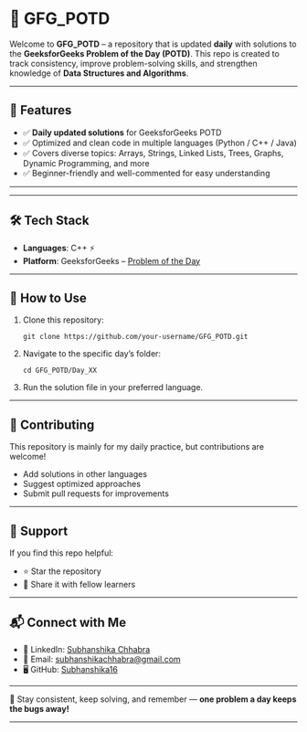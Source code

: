 
# 📘 GFG\_POTD

Welcome to **GFG\_POTD** – a repository that is updated **daily** with solutions to the **GeeksforGeeks Problem of the Day (POTD)**.
This repo is created to track consistency, improve problem-solving skills, and strengthen knowledge of **Data Structures and Algorithms**.

---

## 🚀 Features

* ✅ **Daily updated solutions** for GeeksforGeeks POTD
* ✅ Optimized and clean code in multiple languages (Python / C++ / Java)
* ✅ Covers diverse topics: Arrays, Strings, Linked Lists, Trees, Graphs, Dynamic Programming, and more
* ✅ Beginner-friendly and well-commented for easy understanding

---



---

## 🛠️ Tech Stack

* **Languages**: C++ ⚡ 
* **Platform**: GeeksforGeeks – [Problem of the Day](https://practice.geeksforgeeks.org/problem-of-the-day)

---

## 📌 How to Use

1. Clone this repository:

   ```
   git clone https://github.com/your-username/GFG_POTD.git
   ```
2. Navigate to the specific day’s folder:

   ```
   cd GFG_POTD/Day_XX
   ```
3. Run the solution file in your preferred language.

---

## 🤝 Contributing

This repository is mainly for my daily practice, but contributions are welcome!

* Add solutions in other languages
* Suggest optimized approaches
* Submit pull requests for improvements

---

## 🌟 Support

If you find this repo helpful:

* ⭐ Star the repository
* 🔄 Share it with fellow learners

---

## 📬 Connect with Me

* 💼 LinkedIn: [Subhanshika Chhabra](https://www.linkedin.com/in/subhanshika-chhabra-45a691272/)
* 📧 Email: [subhanshikachhabra@gmail.com](mailto:subhanshikachhabra@gmail.com)
* 🖥️ GitHub: [Subhanshika16](https://github.com/Subhanshika16)

---

📅 Stay consistent, keep solving, and remember — **one problem a day keeps the bugs away!**

---


